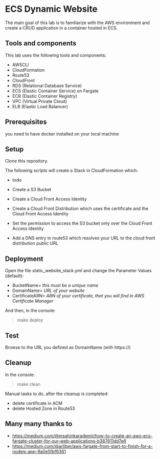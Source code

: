 # ECS Dynamic Website

The main goal of this lab is to familiarize with the AWS environment and create a CRUD application in a container hosted in ECS.

## Tools and components

This lab uses the following tools and components:

- AWSCLI
- CloudFormation
- Route53
- CloudFront
- RDS (Relational Database Service)
- ECS (Elastic Container Service) on Fargate
- ECR (Elastic Container Registry)
- VPC (Virtual Private Cloud)
- ELB (Elastic Load Balancer)

## Prerequisites

you need to have docker installed on your local machine

## Setup

Clone this repository.

The following scripts will create a Stack in CloudFormation which:

- todo

- Create a S3 Bucket
- Create a Cloud Front Access Identity
- Create a Cloud Front Distribution which uses the certificate and the Cloud Front Access Identity
- Set the permission to access the S3 bucket only over the Cloud Front Access Identity
- Add a DNS entry in route53 which resolves your URL to the cloud front distribution public URL

## Deployment

Open the file static_website_stack.yml and change the Parameter Values (default):

- BucketName= _this must be a unique name_
- DomainName= _URL of your website_
- CertificateARN= _ARN of your certificate, that you will find in AWS Certificate Manager_

And then, in the console:

> make deploy

## Test

Browse to the URL you defined as DomainName (with https://)

## Cleanup

In the console:

> make clean

Manual tasks to do, after the cleanup is completed:

- delete certificate in ACM
- delete Hosted Zone in Route53

## Many many thanks to

- https://medium.com/@msahinkarademir/how-to-create-an-aws-ecs-fargate-cluster-for-our-web-applications-b387611dd7e6
- https://medium.com/@arliber/aws-fargate-from-start-to-finish-for-a-nodejs-app-9a0e5fbf6361
